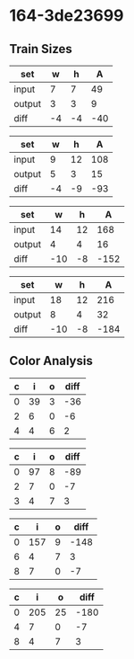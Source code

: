 # 164-3de23699
## Train Sizes

|set|w|h|A|
|---|---|---|---|
|input|7|7|49|
|output|3|3|9|
|diff|-4|-4|-40|


|set|w|h|A|
|---|---|---|---|
|input|9|12|108|
|output|5|3|15|
|diff|-4|-9|-93|


|set|w|h|A|
|---|---|---|---|
|input|14|12|168|
|output|4|4|16|
|diff|-10|-8|-152|


|set|w|h|A|
|---|---|---|---|
|input|18|12|216|
|output|8|4|32|
|diff|-10|-8|-184|


## Color Analysis

|c|i|o|diff|
|---|---|---|---|
|0|39|3|-36|
|2|6|0|-6|
|4|4|6|2|


|c|i|o|diff|
|---|---|---|---|
|0|97|8|-89|
|2|7|0|-7|
|3|4|7|3|


|c|i|o|diff|
|---|---|---|---|
|0|157|9|-148|
|6|4|7|3|
|8|7|0|-7|


|c|i|o|diff|
|---|---|---|---|
|0|205|25|-180|
|4|7|0|-7|
|8|4|7|3|

